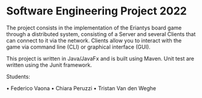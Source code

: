 # Software Engineering Project 2022

The project consists in the implementation of the Eriantys board game through a distributed system, consisting of a Server and several Clients that can connect to it via the network. Clients allow you to interact with the game via command line (CLI) or graphical interface (GUI).


This project is written in Java/JavaFx and is built using Maven. Unit test are written using the Junit framework.

Students:

• Federico Vaona
• Chiara Peruzzi
• Tristan Van den Weghe
